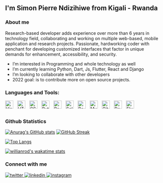 ## I'm Simon Pierre Ndizihiwe from Kigali - Rwanda
### About me
Research-based developer adds experience over more than 6 years in technology field, collaborating and working on multiple web-based, mobile application and research projects. Passionate, hardworking coder with penchant for developing customized interfaces that factor in unique demands for enhancement, accessibility, and security. 

- I’m interested in Programming and whole technology as well
- I’m currently learning Python, Dart, Js, Flutter, React and Django
- I’m looking to collaborate with other developers
- 2022 goal: is to contribute more on open source projects.

### Languages and Tools:

<img align="left" alt="Visual Studio Code" width="26px" src="https://cdn.jsdelivr.net/gh/devicons/devicon/icons/vscode/vscode-original.svg" style="padding-right:10px;" />
<img align="left" alt="HTML5" width="26px" src="https://cdn.jsdelivr.net/gh/devicons/devicon/icons/html5/html5-original.svg" style="padding-right:10px;" />
<img align="left" alt="CSS3" width="26px" src="https://cdn.jsdelivr.net/gh/devicons/devicon/icons/css3/css3-original.svg" style="padding-right:10px;" />
<img align="left" alt="Python" width="26px" src="https://cdn.jsdelivr.net/gh/devicons/devicon/icons/python/python-original.svg" style="padding-right:10px;" />
<img align="left" alt="React" width="26px" src="https://cdn.jsdelivr.net/gh/devicons/devicon/icons/react/react-original.svg" style="padding-right:10px;" />
<img align="left" alt="Sqlite" width="26px" src="https://cdn.jsdelivr.net/gh/devicons/devicon/icons/sqlite/sqlite-original.svg" style="padding-right:10px;" />

<img align="left" alt="Postgresql" width="26px" src="https://cdn.jsdelivr.net/gh/devicons/devicon/icons/postgresql/postgresql-original.svg" style="padding-right:10px;" />

<img align="left" alt="MySQL" width="26px" src="https://cdn.jsdelivr.net/gh/devicons/devicon/icons/mysql/mysql-original.svg" style="padding-right:10px;" />
<img align="left" alt="Git" width="26px" src="https://cdn.jsdelivr.net/gh/devicons/devicon/icons/git/git-original.svg" style="padding-right:10px;" />
<img align="left" alt="Docker" width="26px" src="https://cdn.jsdelivr.net/gh/devicons/devicon/icons/docker/docker-original.svg" style="padding-right:10px;" />

<img align="left" alt="Flutter" width="26px" src="https://cdn.jsdelivr.net/gh/devicons/devicon/icons/flutter/flutter-original.svg" style="padding-right:10px;" />

<br /> <br />


### Github Statistics
[![Anurag's GitHub stats](https://github-readme-stats.vercel.app/api?username=ndizihiwesimon&count_private=true&show_icons=true&theme=github_dark&hide_border=True)](https://github.com/anuraghazra/github-readme-stats) 
[![GitHub Streak](https://github-readme-streak-stats.herokuapp.com/?user=ndizihiwesimon&theme=github-dark-blue&hide_border=True&fire=ff5a00)](https://git.io/streak-stats)

[![Top Langs](https://github-readme-stats.vercel.app/api/top-langs/?username=ndizihiwesimon&hide=SCSS,css&langs_count=4&exclude_repo=Templates&theme=github_dark&hide_border=True&layout=compact)](https://github.com/anuraghazra/github-readme-stats)

[![willianrod's wakatime stats](https://github-readme-stats.vercel.app/api/wakatime?username=ndizihiwesimon&theme=github_dark&hide_border=True)](https://github.com/anuraghazra/github-readme-stats)

### Connect with me
 
<a href="https://twitter.com/Nomiso__" target="_blank">
<img src=https://img.shields.io/badge/twitter-%2300acee.svg?&style=for-the-badge&logo=twitter&logoColor=white alt=twitter style="margin-bottom: 5px;" />
</a>
<a href="https://linkedin.com/in/simon-pierre-ndizihiwe-1ba333174" target="_blank">
<img src=https://img.shields.io/badge/linkedin-%231E77B5.svg?&style=for-the-badge&logo=linkedin&logoColor=white alt=linkedin style="margin-bottom: 5px;" />
</a>
<a href="https://instagram.com/nomiso__" target="_blank">
<img src=https://img.shields.io/badge/instagram-%23000000.svg?&style=for-the-badge&logo=instagram&logoColor=white alt=instagram style="margin-bottom: 5px;" />
</a>
 
<!---
ndizihiwesimon/ndizihiwesimon is a ✨ special ✨ repository because its `README.md` (this file) appears on your GitHub profile.
You can click the Preview link to take a look at your changes.
--->
